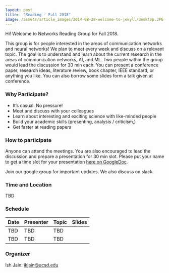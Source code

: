 ```yaml
---
layout: post
title:  "Reading - Fall 2018"
image: /assets/article_images/2014-08-29-welcome-to-jekyll/desktop.JPG
---
```


Hi! Welcome to Networks Reading Group for Fall 2018.

This group is for people interested in the areas of communication networks and neural networks! We plan to meet every week and discuss on a relevant topic. The goal is to understand and learn about the current research in the areas of communication networks, AI, and ML. Two people within the group would lead the discussion for 30 min each. You can present a conference paper, research ideas, literature review, book chapter, IEEE standard, or anything you like. You can also borrow some slides form a talk given at conference.

### Why Participate?
* It’s casual. No pressure!
* Meet and discuss with your colleagues
* Learn about interesting and exciting science with like-minded people
* Build your academic skills (presenting, analysis / criticism,)
* Get faster at reading papers

### How to participate
Anyone can attend the meetings. You are also encouraged to lead the discussion and prepare a presentation for 30 min slot. Please put your name to get a time slot for your presentation [here on GoogleDoc](https://docs.google.com/spreadsheets/d/1bu7PYak81oSgTiqLN81KumtgoSW0caZZuMXu4R-8poA/edit?usp=sharing).

Join our google group for important updates. We also discuss on slack.

### Time and Location
TBD

### Schedule
| Date        | Presenter          | Topic  | Slides 
| ------------- |-------------| -----|---
| TBD     | TBD | TBD | 
| TBD| TBD |TBD | 




### Organizer
Ish Jain: ikjain@ucsd.edu 

<!---
You’ll find this post in your `_posts` directory. Go ahead and edit it and re-build the site to see your changes. You can rebuild the site in many different ways, but the most common way is to run `jekyll serve --watch`, which launches a web server and auto-regenerates your site when a file is updated. --->
<!---
To add new posts, simply add a file in the `_posts` directory that follows the convention `YYYY-MM-DD-name-of-post.ext` and includes the necessary front matter. Take a look at the source for this post to get an idea about how it works.
--->
